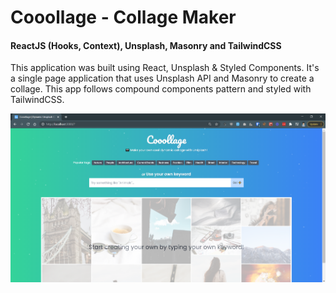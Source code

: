 # Cooollage - Collage Maker

#### ReactJS (Hooks, Context), Unsplash, Masonry and TailwindCSS

This application was built using React, Unsplash & Styled Components. It's a single page application that uses Unsplash API and Masonry to create a collage. This app follows compound components pattern and styled with TailwindCSS. 

![Cooollage](https://github.com/bensahagun/cooollage/raw/main/preview.png?raw=true)
